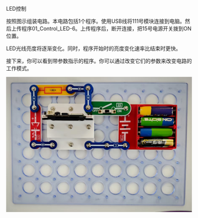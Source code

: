 LED控制

按照图示组装电路。本电路包括1个程序。使用USB线将111号模块连接到电脑。然后上传程序01_Control_LED-6。上传程序后，断开连接，把15号电源开关拨到ON位置。

LED光线亮度将逐渐变化。同时，程序开始时的亮度变化速率比结束时更快。

接下来，你可以看到带参数指示的程序。你可以通过改变它们的参数来改变电路的工作模式。

![](040p1.jpg)